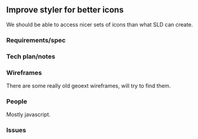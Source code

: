 ## Improve styler for better icons

We should be able to access nicer sets of icons than what SLD can create.

### Requirements/spec


### Tech plan/notes


### Wireframes
There are some really old geoext wireframes, will try to find them.

### People
Mostly javascript.


### Issues
